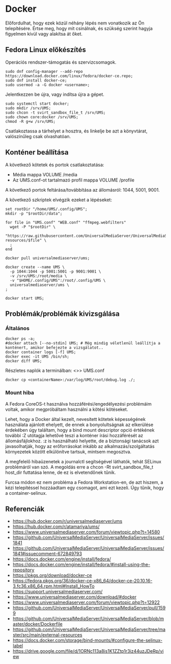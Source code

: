 # Docker

Előfordulhat, hogy ezek közül néhány lépés nem vonatkozik az Ön telepítésére.  Értse meg, hogy mit csinálnak, és szükség szerint hagyja figyelmen kívül vagy alakítsa át őket.

## Fedora Linux előkészítés

Operációs rendszer-támogatás és szervizcsomagok.

```
sudo dnf config-manager --add-repo https://download.docker.com/linux/fedora/docker-ce.repo;
sudo dnf install docker-ce;
sudo usermod -a -G docker <username>;
```

Jelentkezzen be újra, vagy indítsa újra a gépet.

```
sudo systemctl start docker;
sudo mkdir /srv/UMS;
sudo chcon -t svirt_sandbox_file_t /srv/UMS;
sudo chown core:docker /srv/UMS;
chmod -R g+w /srv/UMS;
```

Csatlakoztassa a tárhelyet a hosztra, és linkelje be azt a könyvtárat, valószínűleg csak olvashatóan.

## Konténer beállítása

A következő kötetek és portok csatlakoztatása:
- Média mappa VOLUME /media
- Az UMS.conf-ot tartalmazó profil mappa VOLUME /profile

A következő portok feltárása/továbbítása az állomásról: 1044, 5001, 9001.

A következő szkriptek elvégzik ezeket a lépéseket:
```
set rootDir "/home/UMS/.config/UMS";
mkdir -p "$rootDir/data";
​
for file in "UMS.conf" "WEB.conf" "ffmpeg.webfilters"
  wget -P "$rootDir" \
    "https://raw.githubusercontent.com/UniversalMediaServer/UniversalMediaServer/master/src/main/external-resources/$file" \
  ;
end
​
docker pull universalmediaserver/ums;
​
docker create --name UMS \
  -p 1044:1044 -p 5001:5001 -p 9001:9001 \
  -v /srv/UMS:/root/media \
  -v "$HOME/.config/UMS":/root/.config/UMS \
  universalmediaserver/ums \
;
​
docker start UMS;
```

## Problémák/problémák kivizsgálása

### Általános

```
docker ps -a;
#docker attach [--no-stdin] UMS; # Még mindig véletlenül leállítja a konténert, amikor befejezte a vizsgálatot..
docker container logs [-f] UMS;
docker exec -it UMS /bin/sh;
docker diff UMS;
```

Részletes naplók a terminálban: <&gt;&gt; UMS.conf</code>

```
docker cp <containerName>:/var/log/UMS/root/debug.log ./;
```

### Mount hiba

A Fedora CoreOS-t használva hozzáférési/engedélyezési problémáim voltak, amikor megpróbáltam használni a kötési kötéseket.

Lehet, hogy a Docker által kezelt, nevesített kötetek képességének használata ajánlott ehelyett, de ennek a bonyolultságnak az elkerülése érdekében úgy találtam, hogy a bind mount descriptor opció értékének további :Z utótagja lehetővé teszi a konténer írási hozzáférését az állomásfájlokhoz. :z is használható helyette, de a biztonsági tanácsok azt javasolhatják, hogy az erőforrásokat inkább az alkalmazás/szolgáltatás környezetek között elkülönítve tartsuk, mintsem megosztva.

A megfelelő hibaüzenetek a journalctl segítségével láthatók, tehát SELinux problémáról van szó. A megoldás erre a chcon -Rt svirt_sandbox_file_t host_dir futtatása lenne, de ez is elvetendőnek tűnik.

Furcsa módon ez nem probléma a Fedora Workstation-en, de azt hiszem, a kézi telepítéssel hozzáadtam egy csomagot, ami ezt kezeli. Úgy tűnik, hogy a container-selinux.

## Referenciák

- https://hub.docker.com/r/universalmediaserver/ums
- https://hub.docker.com/r/atamariya/ums/
- https://www.universalmediaserver.com/forum/viewtopic.php?t=14580
- https://github.com/UniversalMediaServer/UniversalMediaServer/issues/1841
- https://github.com/UniversalMediaServer/UniversalMediaServer/issues/1841#issuecomment-672849793
- https://docs.docker.com/engine/install/fedora/
- https://docs.docker.com/engine/install/fedora/#install-using-the-repository
- https://pkgs.org/download/docker-ce
- https://fedora.pkgs.org/36/docker-ce-x86_64/docker-ce-20.10.16-3.fc36.x86_64.rpm.html#Install_HowTo
- https://support.universalmediaserver.com/
- https://www.universalmediaserver.com/download/#docker
- https://www.universalmediaserver.com/forum/viewtopic.php?t=12922
- https://github.com/UniversalMediaServer/UniversalMediaServer/pull/1599
- https://github.com/UniversalMediaServer/UniversalMediaServer/blob/master/docker/Dockerfile
- https://github.com/UniversalMediaServer/UniversalMediaServer/tree/master/src/main/external-resources
- https://docs.docker.com/storage/bind-mounts/#configure-the-selinux-label
- https://drive.google.com/file/d/1ORNc113a8is1K1ZZtp1r3iz44uzJDeRp/view
